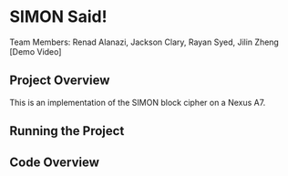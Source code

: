 # SIMON Said!
Team Members: Renad Alanazi, Jackson Clary, Rayan Syed, Jilin Zheng \
[Demo Video]

## Project Overview
This is an implementation of the SIMON block cipher on a Nexus A7.

## Running the Project


## Code Overview

